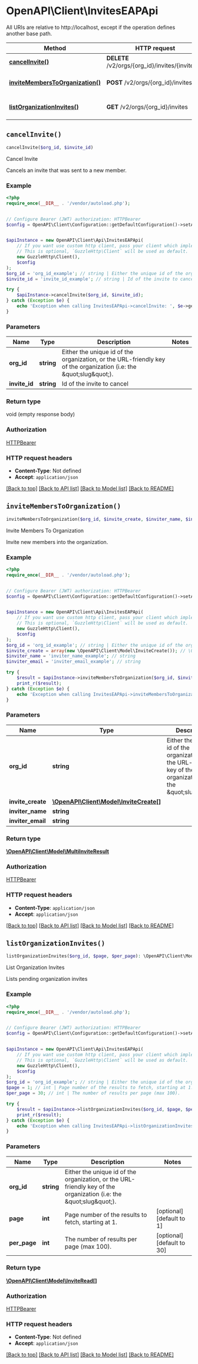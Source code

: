 # OpenAPI\Client\InvitesEAPApi

All URIs are relative to http://localhost, except if the operation defines another base path.

| Method | HTTP request | Description |
| ------------- | ------------- | ------------- |
| [**cancelInvite()**](InvitesEAPApi.md#cancelInvite) | **DELETE** /v2/orgs/{org_id}/invites/{invite_id} | Cancel Invite |
| [**inviteMembersToOrganization()**](InvitesEAPApi.md#inviteMembersToOrganization) | **POST** /v2/orgs/{org_id}/invites | Invite Members To Organization |
| [**listOrganizationInvites()**](InvitesEAPApi.md#listOrganizationInvites) | **GET** /v2/orgs/{org_id}/invites | List Organization Invites |


## `cancelInvite()`

```php
cancelInvite($org_id, $invite_id)
```

Cancel Invite

Cancels an invite that was sent to a new member.

### Example

```php
<?php
require_once(__DIR__ . '/vendor/autoload.php');


// Configure Bearer (JWT) authorization: HTTPBearer
$config = OpenAPI\Client\Configuration::getDefaultConfiguration()->setAccessToken('YOUR_ACCESS_TOKEN');


$apiInstance = new OpenAPI\Client\Api\InvitesEAPApi(
    // If you want use custom http client, pass your client which implements `GuzzleHttp\ClientInterface`.
    // This is optional, `GuzzleHttp\Client` will be used as default.
    new GuzzleHttp\Client(),
    $config
);
$org_id = 'org_id_example'; // string | Either the unique id of the organization, or the URL-friendly key of the organization (i.e: the \"slug\").
$invite_id = 'invite_id_example'; // string | Id of the invite to cancel

try {
    $apiInstance->cancelInvite($org_id, $invite_id);
} catch (Exception $e) {
    echo 'Exception when calling InvitesEAPApi->cancelInvite: ', $e->getMessage(), PHP_EOL;
}
```

### Parameters

| Name | Type | Description  | Notes |
| ------------- | ------------- | ------------- | ------------- |
| **org_id** | **string**| Either the unique id of the organization, or the URL-friendly key of the organization (i.e: the \&quot;slug\&quot;). | |
| **invite_id** | **string**| Id of the invite to cancel | |

### Return type

void (empty response body)

### Authorization

[HTTPBearer](../../README.md#HTTPBearer)

### HTTP request headers

- **Content-Type**: Not defined
- **Accept**: `application/json`

[[Back to top]](#) [[Back to API list]](../../README.md#endpoints)
[[Back to Model list]](../../README.md#models)
[[Back to README]](../../README.md)

## `inviteMembersToOrganization()`

```php
inviteMembersToOrganization($org_id, $invite_create, $inviter_name, $inviter_email): \OpenAPI\Client\Model\MultiInviteResult
```

Invite Members To Organization

Invite new members into the organization.

### Example

```php
<?php
require_once(__DIR__ . '/vendor/autoload.php');


// Configure Bearer (JWT) authorization: HTTPBearer
$config = OpenAPI\Client\Configuration::getDefaultConfiguration()->setAccessToken('YOUR_ACCESS_TOKEN');


$apiInstance = new OpenAPI\Client\Api\InvitesEAPApi(
    // If you want use custom http client, pass your client which implements `GuzzleHttp\ClientInterface`.
    // This is optional, `GuzzleHttp\Client` will be used as default.
    new GuzzleHttp\Client(),
    $config
);
$org_id = 'org_id_example'; // string | Either the unique id of the organization, or the URL-friendly key of the organization (i.e: the \"slug\").
$invite_create = array(new \OpenAPI\Client\Model\InviteCreate()); // \OpenAPI\Client\Model\InviteCreate[]
$inviter_name = 'inviter_name_example'; // string
$inviter_email = 'inviter_email_example'; // string

try {
    $result = $apiInstance->inviteMembersToOrganization($org_id, $invite_create, $inviter_name, $inviter_email);
    print_r($result);
} catch (Exception $e) {
    echo 'Exception when calling InvitesEAPApi->inviteMembersToOrganization: ', $e->getMessage(), PHP_EOL;
}
```

### Parameters

| Name | Type | Description  | Notes |
| ------------- | ------------- | ------------- | ------------- |
| **org_id** | **string**| Either the unique id of the organization, or the URL-friendly key of the organization (i.e: the \&quot;slug\&quot;). | |
| **invite_create** | [**\OpenAPI\Client\Model\InviteCreate[]**](../Model/InviteCreate.md)|  | |
| **inviter_name** | **string**|  | [optional] |
| **inviter_email** | **string**|  | [optional] |

### Return type

[**\OpenAPI\Client\Model\MultiInviteResult**](../Model/MultiInviteResult.md)

### Authorization

[HTTPBearer](../../README.md#HTTPBearer)

### HTTP request headers

- **Content-Type**: `application/json`
- **Accept**: `application/json`

[[Back to top]](#) [[Back to API list]](../../README.md#endpoints)
[[Back to Model list]](../../README.md#models)
[[Back to README]](../../README.md)

## `listOrganizationInvites()`

```php
listOrganizationInvites($org_id, $page, $per_page): \OpenAPI\Client\Model\InviteRead[]
```

List Organization Invites

Lists pending organization invites

### Example

```php
<?php
require_once(__DIR__ . '/vendor/autoload.php');


// Configure Bearer (JWT) authorization: HTTPBearer
$config = OpenAPI\Client\Configuration::getDefaultConfiguration()->setAccessToken('YOUR_ACCESS_TOKEN');


$apiInstance = new OpenAPI\Client\Api\InvitesEAPApi(
    // If you want use custom http client, pass your client which implements `GuzzleHttp\ClientInterface`.
    // This is optional, `GuzzleHttp\Client` will be used as default.
    new GuzzleHttp\Client(),
    $config
);
$org_id = 'org_id_example'; // string | Either the unique id of the organization, or the URL-friendly key of the organization (i.e: the \"slug\").
$page = 1; // int | Page number of the results to fetch, starting at 1.
$per_page = 30; // int | The number of results per page (max 100).

try {
    $result = $apiInstance->listOrganizationInvites($org_id, $page, $per_page);
    print_r($result);
} catch (Exception $e) {
    echo 'Exception when calling InvitesEAPApi->listOrganizationInvites: ', $e->getMessage(), PHP_EOL;
}
```

### Parameters

| Name | Type | Description  | Notes |
| ------------- | ------------- | ------------- | ------------- |
| **org_id** | **string**| Either the unique id of the organization, or the URL-friendly key of the organization (i.e: the \&quot;slug\&quot;). | |
| **page** | **int**| Page number of the results to fetch, starting at 1. | [optional] [default to 1] |
| **per_page** | **int**| The number of results per page (max 100). | [optional] [default to 30] |

### Return type

[**\OpenAPI\Client\Model\InviteRead[]**](../Model/InviteRead.md)

### Authorization

[HTTPBearer](../../README.md#HTTPBearer)

### HTTP request headers

- **Content-Type**: Not defined
- **Accept**: `application/json`

[[Back to top]](#) [[Back to API list]](../../README.md#endpoints)
[[Back to Model list]](../../README.md#models)
[[Back to README]](../../README.md)
